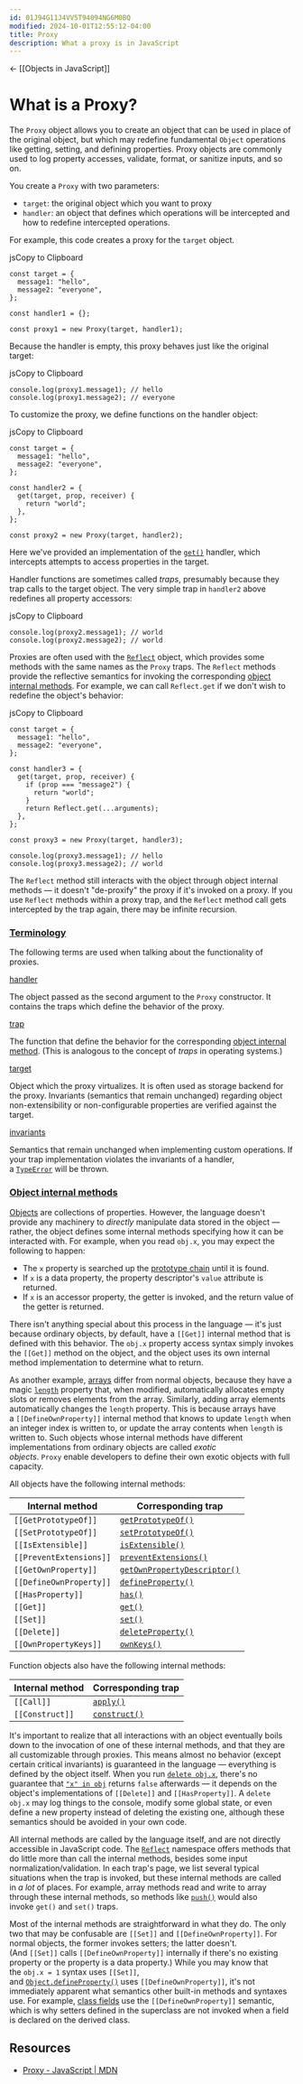 ```yaml
---
id: 01J94G11J4VV5T94094NG6M0BQ
modified: 2024-10-01T12:55:12-04:00
title: Proxy
description: What a proxy is in JavaScript
---
```

<- [[Objects in JavaScript]]

# What is a Proxy?
The `Proxy` object allows you to create an object that can be used in place of the original object, but which may redefine fundamental `Object` operations like getting, setting, and defining properties. Proxy objects are commonly used to log property accesses, validate, format, or sanitize inputs, and so on.

You create a `Proxy` with two parameters:

- `target`: the original object which you want to proxy
- `handler`: an object that defines which operations will be intercepted and how to redefine intercepted operations.

For example, this code creates a proxy for the `target` object.

jsCopy to Clipboard

```
const target = {
  message1: "hello",
  message2: "everyone",
};

const handler1 = {};

const proxy1 = new Proxy(target, handler1);
```

Because the handler is empty, this proxy behaves just like the original target:

jsCopy to Clipboard

```
console.log(proxy1.message1); // hello
console.log(proxy1.message2); // everyone
```

To customize the proxy, we define functions on the handler object:

jsCopy to Clipboard

```
const target = {
  message1: "hello",
  message2: "everyone",
};

const handler2 = {
  get(target, prop, receiver) {
    return "world";
  },
};

const proxy2 = new Proxy(target, handler2);
```

Here we've provided an implementation of the [`get()`](https://developer.mozilla.org/en-US/docs/Web/JavaScript/Reference/Global_Objects/Proxy/Proxy/get) handler, which intercepts attempts to access properties in the target.

Handler functions are sometimes called _traps_, presumably because they trap calls to the target object. The very simple trap in `handler2` above redefines all property accessors:

jsCopy to Clipboard

```
console.log(proxy2.message1); // world
console.log(proxy2.message2); // world
```

Proxies are often used with the [`Reflect`](https://developer.mozilla.org/en-US/docs/Web/JavaScript/Reference/Global_Objects/Reflect) object, which provides some methods with the same names as the `Proxy` traps. The `Reflect` methods provide the reflective semantics for invoking the corresponding [object internal methods](https://developer.mozilla.org/en-US/docs/Web/JavaScript/Reference/Global_Objects/Proxy#object_internal_methods). For example, we can call `Reflect.get` if we don't wish to redefine the object's behavior:

jsCopy to Clipboard

```
const target = {
  message1: "hello",
  message2: "everyone",
};

const handler3 = {
  get(target, prop, receiver) {
    if (prop === "message2") {
      return "world";
    }
    return Reflect.get(...arguments);
  },
};

const proxy3 = new Proxy(target, handler3);

console.log(proxy3.message1); // hello
console.log(proxy3.message2); // world
```

The `Reflect` method still interacts with the object through object internal methods — it doesn't "de-proxify" the proxy if it's invoked on a proxy. If you use `Reflect` methods within a proxy trap, and the `Reflect` method call gets intercepted by the trap again, there may be infinite recursion.

### [Terminology](https://developer.mozilla.org/en-US/docs/Web/JavaScript/Reference/Global_Objects/Proxy#terminology)

The following terms are used when talking about the functionality of proxies.

[handler](https://developer.mozilla.org/en-US/docs/Web/JavaScript/Reference/Global_Objects/Proxy/Proxy#handler_functions)

The object passed as the second argument to the `Proxy` constructor. It contains the traps which define the behavior of the proxy.

[trap](https://developer.mozilla.org/en-US/docs/Web/JavaScript/Reference/Global_Objects/Proxy#trap)

The function that define the behavior for the corresponding [object internal method](https://developer.mozilla.org/en-US/docs/Web/JavaScript/Reference/Global_Objects/Proxy#object_internal_methods). (This is analogous to the concept of _traps_ in operating systems.)

[target](https://developer.mozilla.org/en-US/docs/Web/JavaScript/Reference/Global_Objects/Proxy#target)

Object which the proxy virtualizes. It is often used as storage backend for the proxy. Invariants (semantics that remain unchanged) regarding object non-extensibility or non-configurable properties are verified against the target.

[invariants](https://developer.mozilla.org/en-US/docs/Web/JavaScript/Reference/Global_Objects/Proxy#invariants)

Semantics that remain unchanged when implementing custom operations. If your trap implementation violates the invariants of a handler, a [`TypeError`](https://developer.mozilla.org/en-US/docs/Web/JavaScript/Reference/Global_Objects/TypeError) will be thrown.

### [Object internal methods](https://developer.mozilla.org/en-US/docs/Web/JavaScript/Reference/Global_Objects/Proxy#object_internal_methods)

[Objects](https://developer.mozilla.org/en-US/docs/Web/JavaScript/Data_structures#objects) are collections of properties. However, the language doesn't provide any machinery to _directly_ manipulate data stored in the object — rather, the object defines some internal methods specifying how it can be interacted with. For example, when you read `obj.x`, you may expect the following to happen:

- The `x` property is searched up the [prototype chain](https://developer.mozilla.org/en-US/docs/Web/JavaScript/Inheritance_and_the_prototype_chain) until it is found.
- If `x` is a data property, the property descriptor's `value` attribute is returned.
- If `x` is an accessor property, the getter is invoked, and the return value of the getter is returned.

There isn't anything special about this process in the language — it's just because ordinary objects, by default, have a `[[Get]]` internal method that is defined with this behavior. The `obj.x` property access syntax simply invokes the `[[Get]]` method on the object, and the object uses its own internal method implementation to determine what to return.

As another example, [arrays](https://developer.mozilla.org/en-US/docs/Web/JavaScript/Reference/Global_Objects/Array) differ from normal objects, because they have a magic [`length`](https://developer.mozilla.org/en-US/docs/Web/JavaScript/Reference/Global_Objects/Array/length) property that, when modified, automatically allocates empty slots or removes elements from the array. Similarly, adding array elements automatically changes the `length` property. This is because arrays have a `[[DefineOwnProperty]]` internal method that knows to update `length` when an integer index is written to, or update the array contents when `length` is written to. Such objects whose internal methods have different implementations from ordinary objects are called _exotic objects_. `Proxy` enable developers to define their own exotic objects with full capacity.

All objects have the following internal methods:

|Internal method|Corresponding trap|
|---|---|
|`[[GetPrototypeOf]]`|[`getPrototypeOf()`](https://developer.mozilla.org/en-US/docs/Web/JavaScript/Reference/Global_Objects/Proxy/Proxy/getPrototypeOf)|
|`[[SetPrototypeOf]]`|[`setPrototypeOf()`](https://developer.mozilla.org/en-US/docs/Web/JavaScript/Reference/Global_Objects/Proxy/Proxy/setPrototypeOf)|
|`[[IsExtensible]]`|[`isExtensible()`](https://developer.mozilla.org/en-US/docs/Web/JavaScript/Reference/Global_Objects/Proxy/Proxy/isExtensible)|
|`[[PreventExtensions]]`|[`preventExtensions()`](https://developer.mozilla.org/en-US/docs/Web/JavaScript/Reference/Global_Objects/Proxy/Proxy/preventExtensions)|
|`[[GetOwnProperty]]`|[`getOwnPropertyDescriptor()`](https://developer.mozilla.org/en-US/docs/Web/JavaScript/Reference/Global_Objects/Proxy/Proxy/getOwnPropertyDescriptor)|
|`[[DefineOwnProperty]]`|[`defineProperty()`](https://developer.mozilla.org/en-US/docs/Web/JavaScript/Reference/Global_Objects/Proxy/Proxy/defineProperty)|
|`[[HasProperty]]`|[`has()`](https://developer.mozilla.org/en-US/docs/Web/JavaScript/Reference/Global_Objects/Proxy/Proxy/has)|
|`[[Get]]`|[`get()`](https://developer.mozilla.org/en-US/docs/Web/JavaScript/Reference/Global_Objects/Proxy/Proxy/get)|
|`[[Set]]`|[`set()`](https://developer.mozilla.org/en-US/docs/Web/JavaScript/Reference/Global_Objects/Proxy/Proxy/set)|
|`[[Delete]]`|[`deleteProperty()`](https://developer.mozilla.org/en-US/docs/Web/JavaScript/Reference/Global_Objects/Proxy/Proxy/deleteProperty)|
|`[[OwnPropertyKeys]]`|[`ownKeys()`](https://developer.mozilla.org/en-US/docs/Web/JavaScript/Reference/Global_Objects/Proxy/Proxy/ownKeys)|

Function objects also have the following internal methods:

|Internal method|Corresponding trap|
|---|---|
|`[[Call]]`|[`apply()`](https://developer.mozilla.org/en-US/docs/Web/JavaScript/Reference/Global_Objects/Proxy/Proxy/apply)|
|`[[Construct]]`|[`construct()`](https://developer.mozilla.org/en-US/docs/Web/JavaScript/Reference/Global_Objects/Proxy/Proxy/construct)|

It's important to realize that all interactions with an object eventually boils down to the invocation of one of these internal methods, and that they are all customizable through proxies. This means almost no behavior (except certain critical invariants) is guaranteed in the language — everything is defined by the object itself. When you run [`delete obj.x`](https://developer.mozilla.org/en-US/docs/Web/JavaScript/Reference/Operators/delete), there's no guarantee that [`"x" in obj`](https://developer.mozilla.org/en-US/docs/Web/JavaScript/Reference/Operators/in) returns `false` afterwards — it depends on the object's implementations of `[[Delete]]` and `[[HasProperty]]`. A `delete obj.x` may log things to the console, modify some global state, or even define a new property instead of deleting the existing one, although these semantics should be avoided in your own code.

All internal methods are called by the language itself, and are not directly accessible in JavaScript code. The [`Reflect`](https://developer.mozilla.org/en-US/docs/Web/JavaScript/Reference/Global_Objects/Reflect) namespace offers methods that do little more than call the internal methods, besides some input normalization/validation. In each trap's page, we list several typical situations when the trap is invoked, but these internal methods are called in _a lot_ of places. For example, array methods read and write to array through these internal methods, so methods like [`push()`](https://developer.mozilla.org/en-US/docs/Web/JavaScript/Reference/Global_Objects/Array/push) would also invoke `get()` and `set()` traps.

Most of the internal methods are straightforward in what they do. The only two that may be confusable are `[[Set]]` and `[[DefineOwnProperty]]`. For normal objects, the former invokes setters; the latter doesn't. (And `[[Set]]` calls `[[DefineOwnProperty]]` internally if there's no existing property or the property is a data property.) While you may know that the `obj.x = 1` syntax uses `[[Set]]`, and [`Object.defineProperty()`](https://developer.mozilla.org/en-US/docs/Web/JavaScript/Reference/Global_Objects/Object/defineProperty) uses `[[DefineOwnProperty]]`, it's not immediately apparent what semantics other built-in methods and syntaxes use. For example, [class fields](https://developer.mozilla.org/en-US/docs/Web/JavaScript/Reference/Classes/Public_class_fields) use the `[[DefineOwnProperty]]` semantic, which is why setters defined in the superclass are not invoked when a field is declared on the derived class.
## Resources
- [Proxy - JavaScript | MDN](https://developer.mozilla.org/en-US/docs/Web/JavaScript/Reference/Global_Objects/Proxy)
